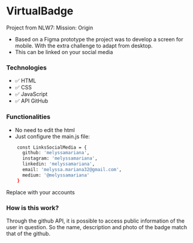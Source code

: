 # VirtualBadge

Project from NLW7: Mission: Origin

- Based on a Figma prototype the project was to develop a screen for mobile. With the extra challenge to adapt from desktop.
- This can be linked on your social media


### Technologies
* :white_check_mark: HTML 
* :white_check_mark: CSS 
* :white_check_mark: JavaScript 
* :white_check_mark: API GitHub 


### Functionalities
* No need to edit the html
* Just configure the main.js file:
```bash
    const LinksSocialMedia = {
      github: 'melyssamariana',
      instagram: 'melyssamariana',
      linkedin: 'melyssamariana',
      email: 'melyssa.mariana32@gmail.com',
      medium: '@melyssamariana'
    }
```
Replace with your accounts

### How is this work?
Through the github API, it is possible to access public information of the user in question. 
So the name, description and photo of the badge match that of the github.

